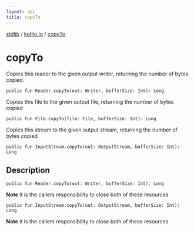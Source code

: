 ```yaml
---
layout: api
title: copyTo
---
```

[stdlib](../index.html) / [kotlin.io](index.html) / [copyTo](copyTo.html)

# copyTo
Copies this reader to the given output writer, returning the number of bytes copied.
```
public fun Reader.copyTo(out: Writer, bufferSize: Int): Long
```
Copies this file to the given output file, returning the number of bytes copied
```
public fun File.copyTo(file: File, bufferSize: Int): Long
```
Copies this stream to the given output stream, returning the number of bytes copied
```
public fun InputStream.copyTo(out: OutputStream, bufferSize: Int): Long
```
## Description
```
public fun Reader.copyTo(out: Writer, bufferSize: Int): Long
```
**Note** it is the callers responsibility to close both of these resources

```
public fun InputStream.copyTo(out: OutputStream, bufferSize: Int): Long
```
**Note** it is the callers responsibility to close both of these resources

